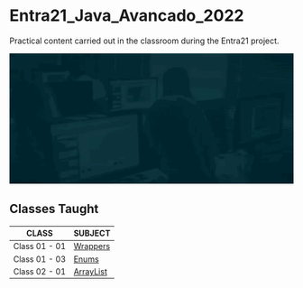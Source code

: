 # Entra21_Java_Avancado_2022
Practical content carried out in the classroom during the Entra21 project.

![Gif Entra21](./gif/entra21.gif)

## Classes Taught

| CLASS | SUBJECT |
|------|---------|
|Class 01 - 01|[Wrappers](./JavaAvancado/src/br/com/entra21/java/avancado/principal/aula01/wrappers/)|
|Class 01 - 03|[Enums](./JavaAvancado/src/br/com/entra21/java/avancado/principal/aula01/enums/)|
|Class 02 - 01|[ArrayList](./JavaAvancado/src/br/com/entra21/java/avancado/principal/aula02/collections/)|
